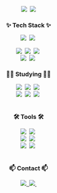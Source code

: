 <div align="center">
  <img src="https://github.com/user-attachments/assets/0d901196-6fce-46e4-8832-d44632dd9e95" />&nbsp
  <img src="https://readme-typing-svg.demolab.com?font=Fira+Code&weight=1000&pause=1000&color=B6D6F7&center=true&vCenter=true&width=435&lines=Learning+AI+and+Data+Science+on+FoodTech">
</div>

<!--내용 부분-->
<h3 align="center">✨ Tech Stack ✨</h3>
<div align="center">
  <img src="https://img.shields.io/badge/python-3670A0?style=for-the-badge&logo=python&logoColor=ffdd54" />&nbsp
  <img src="https://img.shields.io/badge/ChatGPT-000000?style=for-the-badge&logo=openai&logoColor=white" />&nbsp
</div>

<br>

<div align="center">
  <img src="https://img.shields.io/badge/NumPy-013243?style=for-the-badge&logo=NumPy&logoColor=white" />&nbsp
  <img src="https://img.shields.io/badge/Pandas-150458?style=for-the-badge&logo=Pandas&logoColor=white" />&nbsp
  <img src="https://img.shields.io/badge/PyTorch-EE4C2C?style=for-the-badge&logo=PyTorch&logoColor=white" />&nbsp;
</div>
<div align="center">
  <img src="https://img.shields.io/badge/Matplotlib-11557C?style=for-the-badge&logo=Matplotlib&logoColor=white" />&nbsp
  <img src="https://img.shields.io/badge/Seaborn-3776AB?style=for-the-badge&logo=Seaborn&logoColor=white" />&nbsp
</div>


<h3 align="center">👨‍🎓 Studying 👨‍🎓</h3>
<div align="center">
  <img src="https://img.shields.io/badge/Scikit--learn-F7931E?style=for-the-badge&logo=scikit-learn&logoColor=white" />&nbsp
  <img src="https://img.shields.io/badge/Spark-E25A1C?style=for-the-badge&logo=apachespark&logoColor=white" />&nbsp
  <img src="https://img.shields.io/badge/SQL-003B57?style=for-the-badge&logo=MySQL&logoColor=white" />&nbsp
</div>

<div align="center">
  <img src="https://img.shields.io/badge/OpenCV-5C3EE8?style=for-the-badge&logo=OpenCV&logoColor=white" />&nbsp
  <img src="https://img.shields.io/badge/R-276DC3?style=for-the-badge&logo=R&logoColor=white" />&nbsp
  <img src="https://img.shields.io/badge/Linux-000000?style=for-the-badge&logo=linux&logoColor=white" />&nbsp
</div>
<br>

<h3 align="center">🛠 Tools 🛠</h3>
<div align="center">
  <img src="https://img.shields.io/badge/github-181717.svg?style=for-the-badge&logo=github&logoColor=white" />&nbsp
  <img src="https://img.shields.io/badge/Notion-F3F3F3.svg?style=for-the-badge&logo=notion&logoColor=black" />&nbsp
</div>

<div align="center">
  <img src="https://img.shields.io/badge/PyCharm-000000?style=for-the-badge&logo=PyCharm&logoColor=white" />&nbsp
  <img src="https://img.shields.io/badge/Visual_Studio_Code-007ACC?style=for-the-badge&logo=Visual%20Studio%20Code&logoColor=white" />&nbsp
</div>
<div align="center">
  <img src="https://img.shields.io/badge/Jupyter-F37626?style=for-the-badge&logo=Jupyter&logoColor=white" />&nbsp
  <img src="https://img.shields.io/badge/HuggingFace-FFBF00?style=for-the-badge&logo=HuggingFace&logoColor=white" />&nbsp
</div>
<br>

<h3 align="center">📫 Contact 📫</h3>
<div align="center">
  <a href="https://velog.io/@cook_tech_uk">
    <img src="https://img.shields.io/badge/Velog-1EBC8F?style=for-the-badge&logo=velog&logoColor=white" />&nbsp
  </a>
  <a href="mailto:alex0802@naver.com">
    <img src="https://img.shields.io/badge/alex0802@naver.com-03C75A?style=for-the-badge&logo=Naver&logoColor=white" />&nbsp;
  </a>
</div>
